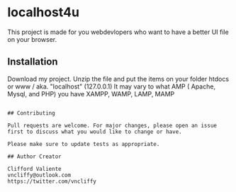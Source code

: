 # localhost4u

This project is made for you webdevlopers who want to have a better UI file on your browser. 

## Installation

Download my project. Unzip the file and put the items on your folder htdocs or www / aka. "localhost" (127.0.0.1)
It may vary to what AMP ( Apache, Mysql, and PHP) you have XAMPP, WAMP, LAMP, MAMP


```

## Contributing

Pull requests are welcome. For major changes, please open an issue first to discuss what you would like to change or have. 

Please make sure to update tests as appropriate.

## Author Creator

Clifford Valiente 
vncliffy@outlook.com
https://twitter.com/vncliffy
